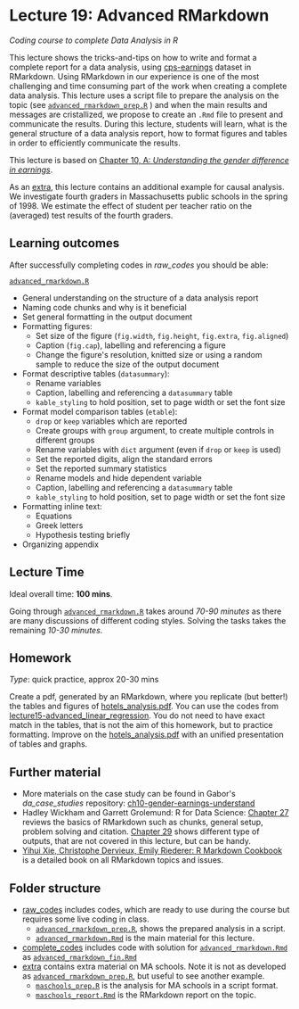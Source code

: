 # Lecture 19: Advanced RMarkdown
*Coding course to complete Data Analysis in R*

This lecture shows the tricks-and-tips on how to write and format a complete report for a data analysis, using [cps-earnings](https://gabors-data-analysis.com/datasets/#cps-earnings) dataset in RMarkdown. Using RMarkdown in our experience is one of the most challenging and time consuming part of the work when creating a complete data analysis. This lecture uses a script file to prepare the analysis on the topic (see [`advanced_rmarkdown_prep.R`](https://github.com/gabors-data-analysis/da-coding-rstats/blob/main/lecture19-advaced_rmarkdown/raw_codes/advanced_rmarkdown_prep.R) ) and when the main results and messages are cristallized, we propose to create an `.Rmd` file to present and communicate the results.
During this lecture, students will learn, what is the general structure of a data analysis report, how to format figures and tables in order to efficiently communicate the results.

This lecture is based on [Chapter 10, A: *Understanding the gender difference in earnings*](https://gabors-data-analysis.com/casestudies/#ch10a-understanding-the-gender-difference-in-earnings).

As an [extra](https://github.com/gabors-data-analysis/da-coding-rstats/tree/main/lecture19-advaced_rmarkdown/extra), this lecture contains an additional example for causal analysis. We investigate fourth graders in Massachusetts public schools in the spring of 1998. We estimate the effect of student per teacher ratio on the (averaged) test results of the fourth graders.

## Learning outcomes
After successfully completing codes in *raw_codes* you should be able:

[`advanced_rmarkdown.R`](https://github.com/gabors-data-analysis/da-coding-rstats/blob/main/lecture19-advaced_rmarkdown/raw_codes/advanced_rmarkdown.Rmd)
  - General understanding on the structure of a data analysis report
  - Naming code chunks and why is it beneficial
  - Set general formatting in the output document
  - Formatting figures:
    - Set size of the figure (`fig.width`, `fig.height`, `fig.extra`, `fig.aligned`)
    - Caption (`fig.cap`), labelling and referencing a figure
    - Change the figure's resolution, knitted size or using a random sample to reduce the size of the output document
  - Format descriptive tables (`datasummary`):
    - Rename variables
    - Caption, labelling and referencing a `datasummary` table
    - `kable_styling` to hold position, set to page width or set the font size 
  - Format model comparison tables (`etable`):
    - `drop` or `keep` variables which are reported
    - Create groups with `group` argument, to create multiple controls in different groups
    - Rename variables with `dict` argument (even if `drop` or `keep` is used)
    - Set the reported digits, align the standard errors 
    - Set the reported summary statistics
    - Rename models and hide dependent variable
    - Caption, labelling and referencing a `datasummary` table
    - `kable_styling` to hold position, set to page width or set the font size
 - Formatting inline text:
    - Equations
    - Greek letters 
    - Hypothesis testing briefly
 - Organizing appendix

## Lecture Time

Ideal overall time: **100 mins**.

Going through [`advanced_rmarkdown.R`](https://github.com/gabors-data-analysis/da-coding-rstats/blob/main/lecture19-advaced_rmarkdown/raw_codes/advanced_rmarkdown.Rmd) takes around *70-90 minutes* as there are many discussions of different coding styles. Solving the tasks takes the remaining *10-30 minutes*.


## Homework

*Type*: quick practice, approx 20-30 mins

Create a pdf, generated by an RMarkdown, where you replicate (but better!) the tables and figures of [hotels_analysis.pdf](https://github.com/gabors-data-analysis/da-coding-rstats/blob/main/lecture19-advaced_rmarkdown/hotels_analysis.pdf). You can use the codes from [lecture15-advanced_linear_regression](https://github.com/gabors-data-analysis/da-coding-rstats/tree/main/lecture15-advanced_linear_regression). You do not need to have exact match in the tables, that is not the aim of this homework, but to practice formatting. Improve on the [hotels_analysis.pdf](https://github.com/gabors-data-analysis/da-coding-rstats/blob/main/lecture19-advaced_rmarkdown/hotels_analysis.pdf) with an unified presentation of tables and graphs. 


## Further material

  - More materials on the case study can be found in Gabor's *da_case_studies* repository: [ch10-gender-earnings-understand](https://github.com/gabors-data-analysis/da_case_studies/tree/master/ch10-gender-earnings-understand)
  - Hadley Wickham and Garrett Grolemund: R for Data Science: [Chapter 27](https://r4ds.had.co.nz/r-markdown.html) reviews the basics of RMarkdown such as chunks, general setup, problem solving and citation. [Chapter 29](https://r4ds.had.co.nz/r-markdown-formats.html) shows different type of outputs, that are not covered in this lecture, but can be handy.
  - [Yihui Xie, Christophe Dervieux, Emily Riederer: R Markdown Cookbook](https://bookdown.org/yihui/rmarkdown-cookbook/) is a detailed book on all RMarkdown topics and issues.

## Folder structure
  
  - [raw_codes](https://github.com/gabors-data-analysis/da-coding-rstats/edit/main/lecture19-advaced_rmarkdown/raw_codes) includes codes, which are ready to use during the course but requires some live coding in class.
    - [`advanced_rmarkdown_prep.R`](https://github.com/gabors-data-analysis/da-coding-rstats/blob/main/lecture19-advaced_rmarkdown/raw_codes/advanced_rmarkdown_prep.R), shows the prepared analysis in a script.
    - [`advanced_rmarkdown.Rmd`](https://github.com/gabors-data-analysis/da-coding-rstats/blob/main/lecture19-advaced_rmarkdown/raw_codes/advanced_rmarkdown.Rmd) is the main material for this lecture.
  - [complete_codes](https://github.com/gabors-data-analysis/da-coding-rstats/edit/main/lecture19-advaced_rmarkdown/complete_codes) includes code with solution for [`advanced_rmarkdown.Rmd`](https://github.com/gabors-data-analysis/da-coding-rstats/blob/main/lecture19-advaced_rmarkdown/raw_codes/advanced_rmarkdown.Rmd) as [`advanced_rmarkdown_fin.Rmd`](https://github.com/gabors-data-analysis/da-coding-rstats/blob/main/lecture19-advaced_rmarkdown/complete_codes/advanced_rmarkdown_fin.Rmd)
  - [extra](https://github.com/gabors-data-analysis/da-coding-rstats/tree/main/lecture19-advaced_rmarkdown/extra) contains extra material on MA schools. Note it is not as developed as [`advanced_rmarkdown_prep.R`](https://github.com/gabors-data-analysis/da-coding-rstats/blob/main/lecture19-advaced_rmarkdown/raw_codes/advanced_rmarkdown_prep.R), but useful to see another example.
    - [`maschools_prep.R`](https://github.com/gabors-data-analysis/da-coding-rstats/blob/main/lecture19-advaced_rmarkdown/extra/maschools_prep.R) is the analysis for MA schools in a script format.
    - [`maschools_report.Rmd`](https://github.com/gabors-data-analysis/da-coding-rstats/blob/main/lecture19-advaced_rmarkdown/extra/maschools_report.Rmd) is the RMarkdown report on the topic.

